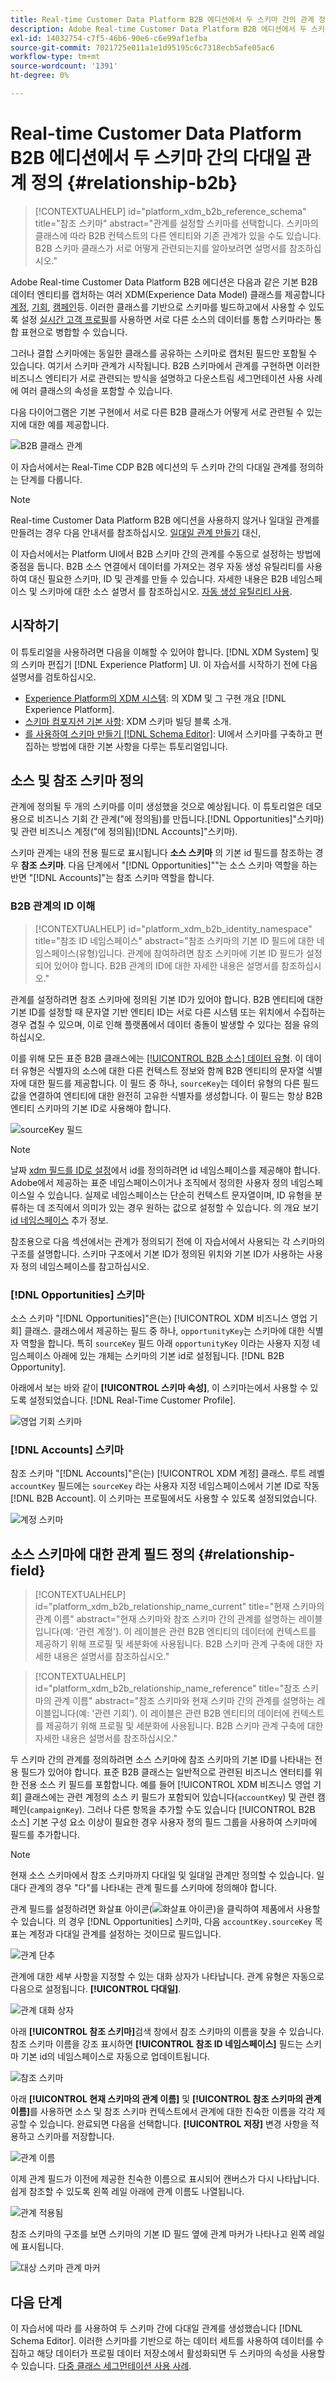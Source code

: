 ```yaml
---
title: Real-time Customer Data Platform B2B 에디션에서 두 스키마 간의 관계 정의
description: Adobe Real-time Customer Data Platform B2B 에디션에서 두 스키마 간의 다대일 관계를 정의하는 방법을 알아봅니다.
exl-id: 14032754-c7f5-46b6-90e6-c6e99af1efba
source-git-commit: 7021725e011a1e1d95195c6c7318ecb5afe05ac6
workflow-type: tm+mt
source-wordcount: '1391'
ht-degree: 0%

---
```


# Real-time Customer Data Platform B2B 에디션에서 두 스키마 간의 다대일 관계 정의 {#relationship-b2b}

>[!CONTEXTUALHELP]
>id="platform_xdm_b2b_reference_schema"
>title="참조 스키마"
>abstract="관계를 설정할 스키마를 선택합니다. 스키마의 클래스에 따라 B2B 컨텍스트의 다른 엔티티와 기존 관계가 있을 수도 있습니다. B2B 스키마 클래스가 서로 어떻게 관련되는지를 알아보려면 설명서를 참조하십시오."

Adobe Real-time Customer Data Platform B2B 에디션은 다음과 같은 기본 B2B 데이터 엔티티를 캡처하는 여러 XDM(Experience Data Model) 클래스를 제공합니다 [계정](../classes/b2b/business-account.md), [기회](../classes/b2b/business-opportunity.md), [캠페인](../classes/b2b/business-campaign.md)등. 이러한 클래스를 기반으로 스키마를 빌드하고에서 사용할 수 있도록 설정 [실시간 고객 프로필](../../profile/home.md)를 사용하면 서로 다른 소스의 데이터를 통합 스키마라는 통합 표현으로 병합할 수 있습니다.

그러나 결합 스키마에는 동일한 클래스를 공유하는 스키마로 캡처된 필드만 포함될 수 있습니다. 여기서 스키마 관계가 시작됩니다. B2B 스키마에서 관계를 구현하면 이러한 비즈니스 엔티티가 서로 관련되는 방식을 설명하고 다운스트림 세그먼테이션 사용 사례에 여러 클래스의 속성을 포함할 수 있습니다.

다음 다이어그램은 기본 구현에서 서로 다른 B2B 클래스가 어떻게 서로 관련될 수 있는지에 대한 예를 제공합니다.

![B2B 클래스 관계](../images/tutorials/relationship-b2b/classes.png)

이 자습서에서는 Real-Time CDP B2B 에디션의 두 스키마 간의 다대일 관계를 정의하는 단계를 다룹니다.

>[!NOTE]
>
>Real-time Customer Data Platform B2B 에디션을 사용하지 않거나 일대일 관계를 만들려는 경우 다음 안내서를 참조하십시오. [일대일 관계 만들기](./relationship-ui.md) 대신,
>
>이 자습서에서는 Platform UI에서 B2B 스키마 간의 관계를 수동으로 설정하는 방법에 중점을 둡니다. B2B 소스 연결에서 데이터를 가져오는 경우 자동 생성 유틸리티를 사용하여 대신 필요한 스키마, ID 및 관계를 만들 수 있습니다. 자세한 내용은 B2B 네임스페이스 및 스키마에 대한 소스 설명서 를 참조하십시오. [자동 생성 유틸리티 사용](../../sources/connectors/adobe-applications/marketo/marketo-namespaces.md).

## 시작하기

이 튜토리얼을 사용하려면 다음을 이해할 수 있어야 합니다. [!DNL XDM System] 및 의 스키마 편집기 [!DNL Experience Platform] UI. 이 자습서를 시작하기 전에 다음 설명서를 검토하십시오.

* [Experience Platform의 XDM 시스템](../home.md): 의 XDM 및 그 구현 개요 [!DNL Experience Platform].
* [스키마 컴포지션 기본 사항](../schema/composition.md): XDM 스키마 빌딩 블록 소개.
* [를 사용하여 스키마 만들기 [!DNL Schema Editor]](create-schema-ui.md): UI에서 스키마를 구축하고 편집하는 방법에 대한 기본 사항을 다루는 튜토리얼입니다.

## 소스 및 참조 스키마 정의

관계에 정의될 두 개의 스키마를 이미 생성했을 것으로 예상됩니다. 이 튜토리얼은 데모용으로 비즈니스 기회 간 관계(&quot;에 정의됨)를 만듭니다.[!DNL Opportunities]&quot;스키마) 및 관련 비즈니스 계정(&quot;에 정의됨)[!DNL Accounts]&quot;스키마).

스키마 관계는 내의 전용 필드로 표시됩니다 **소스 스키마** 의 기본 id 필드를 참조하는 경우 **참조 스키마**. 다음 단계에서 &quot;[!DNL Opportunities]&quot;&quot;는 소스 스키마 역할을 하는 반면 &quot;[!DNL Accounts]&quot;는 참조 스키마 역할을 합니다.

### B2B 관계의 ID 이해

>[!CONTEXTUALHELP]
>id="platform_xdm_b2b_identity_namespace"
>title="참조 ID 네임스페이스"
>abstract="참조 스키마의 기본 ID 필드에 대한 네임스페이스(유형)입니다. 관계에 참여하려면 참조 스키마에 기본 ID 필드가 설정되어 있어야 합니다. B2B 관계의 ID에 대한 자세한 내용은 설명서를 참조하십시오."

관계를 설정하려면 참조 스키마에 정의된 기본 ID가 있어야 합니다. B2B 엔티티에 대한 기본 ID를 설정할 때 문자열 기반 엔티티 ID는 서로 다른 시스템 또는 위치에서 수집하는 경우 겹칠 수 있으며, 이로 인해 플랫폼에서 데이터 충돌이 발생할 수 있다는 점을 유의하십시오.

이를 위해 모든 표준 B2B 클래스에는 [[!UICONTROL B2B 소스] 데이터 유형](../data-types/b2b-source.md). 이 데이터 유형은 식별자의 소스에 대한 다른 컨텍스트 정보와 함께 B2B 엔티티의 문자열 식별자에 대한 필드를 제공합니다. 이 필드 중 하나, `sourceKey`는 데이터 유형의 다른 필드 값을 연결하여 엔티티에 대한 완전히 고유한 식별자를 생성합니다. 이 필드는 항상 B2B 엔티티 스키마의 기본 ID로 사용해야 합니다.

![sourceKey 필드](../images/tutorials/relationship-b2b/sourcekey.png)

>[!NOTE]
>
>날짜 [xdm 필드를 ID로 설정](../ui/fields/identity.md)에서 id를 정의하려면 id 네임스페이스를 제공해야 합니다. Adobe에서 제공하는 표준 네임스페이스이거나 조직에서 정의한 사용자 정의 네임스페이스일 수 있습니다. 실제로 네임스페이스는 단순히 컨텍스트 문자열이며, ID 유형을 분류하는 데 조직에서 의미가 있는 경우 원하는 값으로 설정할 수 있습니다. 의 개요 보기 [id 네임스페이스](../../identity-service/namespaces.md) 추가 정보.

참조용으로 다음 섹션에서는 관계가 정의되기 전에 이 자습서에서 사용되는 각 스키마의 구조를 설명합니다. 스키마 구조에서 기본 ID가 정의된 위치와 기본 ID가 사용하는 사용자 정의 네임스페이스를 참고하십시오.

### [!DNL Opportunities] 스키마

소스 스키마 &quot;[!DNL Opportunities]&quot;은(는) [!UICONTROL XDM 비즈니스 영업 기회] 클래스. 클래스에서 제공하는 필드 중 하나, `opportunityKey`는 스키마에 대한 식별자 역할을 합니다. 특히 `sourceKey` 필드 아래 `opportunityKey` 이라는 사용자 지정 네임스페이스 아래에 있는 개체는 스키마의 기본 id로 설정됩니다. [!DNL B2B Opportunity].

아래에서 보는 바와 같이 **[!UICONTROL 스키마 속성]**, 이 스키마는에서 사용할 수 있도록 설정되었습니다. [!DNL Real-Time Customer Profile].

![영업 기회 스키마](../images/tutorials/relationship-b2b/opportunities.png)

### [!DNL Accounts] 스키마

참조 스키마 &quot;[!DNL Accounts]&quot;은(는) [!UICONTROL XDM 계정] 클래스. 루트 레벨 `accountKey` 필드에는 `sourceKey` 라는 사용자 지정 네임스페이스에서 기본 ID로 작동 [!DNL B2B Account]. 이 스키마는 프로필에서도 사용할 수 있도록 설정되었습니다.

![계정 스키마](../images/tutorials/relationship-b2b/accounts.png)

## 소스 스키마에 대한 관계 필드 정의 {#relationship-field}

>[!CONTEXTUALHELP]
>id="platform_xdm_b2b_relationship_name_current"
>title="현재 스키마의 관계 이름"
>abstract="현재 스키마와 참조 스키마 간의 관계를 설명하는 레이블입니다(예: &#39;관련 계정&#39;). 이 레이블은 관련 B2B 엔티티의 데이터에 컨텍스트를 제공하기 위해 프로필 및 세분화에 사용됩니다. B2B 스키마 관계 구축에 대한 자세한 내용은 설명서를 참조하십시오."

>[!CONTEXTUALHELP]
>id="platform_xdm_b2b_relationship_name_reference"
>title="참조 스키마의 관계 이름"
>abstract="참조 스키마와 현재 스키마 간의 관계를 설명하는 레이블입니다(예: &#39;관련 기회&#39;). 이 레이블은 관련 B2B 엔티티의 데이터에 컨텍스트를 제공하기 위해 프로필 및 세분화에 사용됩니다. B2B 스키마 관계 구축에 대한 자세한 내용은 설명서를 참조하십시오."

두 스키마 간의 관계를 정의하려면 소스 스키마에 참조 스키마의 기본 ID를 나타내는 전용 필드가 있어야 합니다. 표준 B2B 클래스는 일반적으로 관련된 비즈니스 엔터티를 위한 전용 소스 키 필드를 포함합니다. 예를 들어 [!UICONTROL XDM 비즈니스 영업 기회] 클래스에는 관련 계정의 소스 키 필드가 포함되어 있습니다(`accountKey`) 및 관련 캠페인(`campaignKey`). 그러나 다른 항목을 추가할 수도 있습니다 [!UICONTROL B2B 소스] 기본 구성 요소 이상이 필요한 경우 사용자 정의 필드 그룹을 사용하여 스키마에 필드를 추가합니다.

>[!NOTE]
>
>현재 소스 스키마에서 참조 스키마까지 다대일 및 일대일 관계만 정의할 수 있습니다. 일대다 관계의 경우 &quot;다&quot;를 나타내는 관계 필드를 스키마에 정의해야 합니다.

관계 필드를 설정하려면 화살표 아이콘(![화살표 아이콘](../images/tutorials/relationship-b2b/arrow.png))을 클릭하여 제품에서 사용할 수 있습니다. 의 경우 [!DNL Opportunities] 스키마, 다음 `accountKey.sourceKey` 목표는 계정과 다대일 관계를 설정하는 것이므로 필드입니다.

![관계 단추](../images/tutorials/relationship-b2b/relationship-button.png)

관계에 대한 세부 사항을 지정할 수 있는 대화 상자가 나타납니다. 관계 유형은 자동으로 다음으로 설정됩니다. **[!UICONTROL 다대일]**.

![관계 대화 상자](../images/tutorials/relationship-b2b/relationship-dialog.png)

아래 **[!UICONTROL 참조 스키마]**&#x200B;검색 창에서 참조 스키마의 이름을 찾을 수 있습니다. 참조 스키마 이름을 강조 표시하면 **[!UICONTROL 참조 ID 네임스페이스]** 필드는 스키마 기본 id의 네임스페이스로 자동으로 업데이트됩니다.

![참조 스키마](../images/tutorials/relationship-b2b/reference-schema.png)

아래 **[!UICONTROL 현재 스키마의 관계 이름]** 및 **[!UICONTROL 참조 스키마의 관계 이름]**&#x200B;를 사용하면 소스 및 참조 스키마 컨텍스트에서 관계에 대한 친숙한 이름을 각각 제공할 수 있습니다. 완료되면 다음을 선택합니다. **[!UICONTROL 저장]** 변경 사항을 적용하고 스키마를 저장합니다.

![관계 이름](../images/tutorials/relationship-b2b/relationship-name.png)

이제 관계 필드가 이전에 제공한 친숙한 이름으로 표시되어 캔버스가 다시 나타납니다. 쉽게 참조할 수 있도록 왼쪽 레일 아래에 관계 이름도 나열됩니다.

![관계 적용됨](../images/tutorials/relationship-b2b/relationship-applied.png)

참조 스키마의 구조를 보면 스키마의 기본 ID 필드 옆에 관계 마커가 나타나고 왼쪽 레일에 표시됩니다.

![대상 스키마 관계 마커](../images/tutorials/relationship-b2b/destination-relationship.png)

## 다음 단계

이 자습서에 따라 를 사용하여 두 스키마 간에 다대일 관계를 생성했습니다 [!DNL Schema Editor]. 이러한 스키마를 기반으로 하는 데이터 세트를 사용하여 데이터를 수집하고 해당 데이터가 프로필 데이터 저장소에서 활성화되면 두 스키마의 속성을 사용할 수 있습니다. [다중 클래스 세그먼테이션 사용 사례](../../rtcdp/segmentation/b2b.md).
